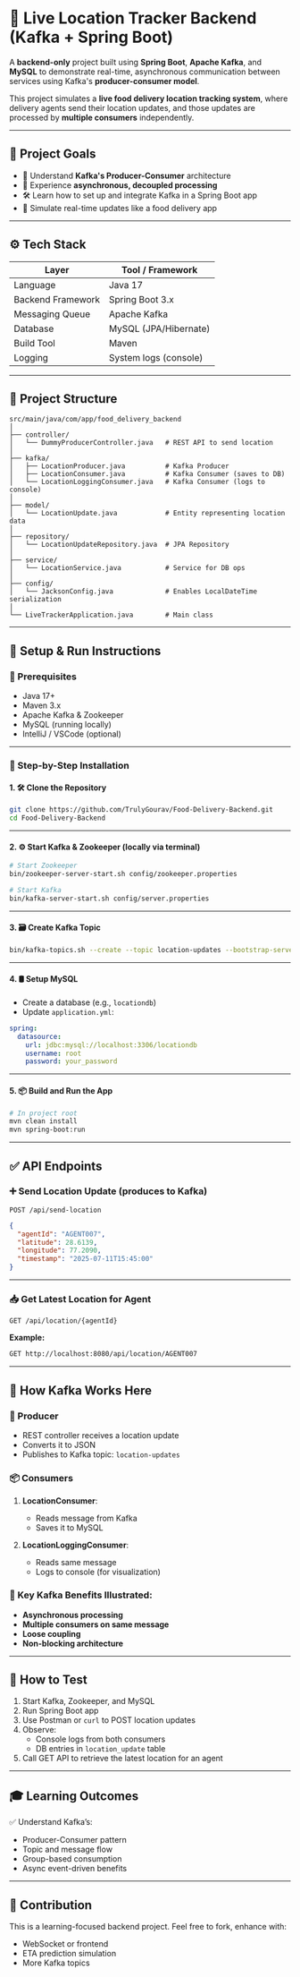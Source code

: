 # 🚚 Live Location Tracker Backend (Kafka + Spring Boot)

A **backend-only** project built using **Spring Boot**, **Apache Kafka**, and **MySQL** to demonstrate real-time, asynchronous communication between services using Kafka's **producer-consumer model**.

This project simulates a **live food delivery location tracking system**, where delivery agents send their location updates, and those updates are processed by **multiple consumers** independently.

---

## 🎯 Project Goals

- 🔁 Understand **Kafka's Producer-Consumer** architecture
- 🧵 Experience **asynchronous, decoupled processing**
- 🛠️ Learn how to set up and integrate Kafka in a Spring Boot app
- 📡 Simulate real-time updates like a food delivery app

---

## ⚙️ Tech Stack

| Layer            | Tool / Framework      |
|------------------|------------------------|
| Language         | Java 17               |
| Backend Framework| Spring Boot 3.x       |
| Messaging Queue  | Apache Kafka          |
| Database         | MySQL (JPA/Hibernate) |
| Build Tool       | Maven                 |
| Logging          | System logs (console) |

---

## 📁 Project Structure

```
src/main/java/com/app/food_delivery_backend
│
├── controller/
│   └── DummyProducerController.java   # REST API to send location
│
├── kafka/
│   ├── LocationProducer.java          # Kafka Producer
│   ├── LocationConsumer.java          # Kafka Consumer (saves to DB)
│   └── LocationLoggingConsumer.java   # Kafka Consumer (logs to console)
│
├── model/
│   └── LocationUpdate.java            # Entity representing location data
│
├── repository/
│   └── LocationUpdateRepository.java  # JPA Repository
│
├── service/
│   └── LocationService.java           # Service for DB ops
│
├── config/
│   └── JacksonConfig.java             # Enables LocalDateTime serialization
│
└── LiveTrackerApplication.java        # Main class
```

---

## 🚀 Setup & Run Instructions

### 🧩 Prerequisites

- Java 17+
- Maven 3.x
- Apache Kafka & Zookeeper
- MySQL (running locally)
- IntelliJ / VSCode (optional)

---

### 🔧 Step-by-Step Installation

#### 1. 🛠️ Clone the Repository

```bash
git clone https://github.com/TrulyGourav/Food-Delivery-Backend.git
cd Food-Delivery-Backend
```

---

#### 2. ⚙️ Start Kafka & Zookeeper (locally via terminal)

```bash
# Start Zookeeper
bin/zookeeper-server-start.sh config/zookeeper.properties

# Start Kafka
bin/kafka-server-start.sh config/server.properties
```

---

#### 3. 🗃️ Create Kafka Topic

```bash
bin/kafka-topics.sh --create --topic location-updates --bootstrap-server localhost:9092 --partitions 1 --replication-factor 1
```

---

#### 4. 🛢️ Setup MySQL

- Create a database (e.g., `locationdb`)
- Update `application.yml`:

```yaml
spring:
  datasource:
    url: jdbc:mysql://localhost:3306/locationdb
    username: root
    password: your_password
```

---

#### 5. 📦 Build and Run the App

```bash
# In project root
mvn clean install
mvn spring-boot:run
```

---

## ✅ API Endpoints

### ➕ Send Location Update (produces to Kafka)

`POST /api/send-location`

```json
{
  "agentId": "AGENT007",
  "latitude": 28.6139,
  "longitude": 77.2090,
  "timestamp": "2025-07-11T15:45:00"
}
```

---

### 📥 Get Latest Location for Agent

`GET /api/location/{agentId}`

**Example:**
```bash
GET http://localhost:8080/api/location/AGENT007
```

---

## 👀 How Kafka Works Here

### 🔁 Producer
- REST controller receives a location update
- Converts it to JSON
- Publishes to Kafka topic: `location-updates`

### 📦 Consumers
1. **LocationConsumer**:
   - Reads message from Kafka
   - Saves it to MySQL

2. **LocationLoggingConsumer**:
   - Reads same message
   - Logs to console (for visualization)

### 🧠 Key Kafka Benefits Illustrated:
- **Asynchronous processing**
- **Multiple consumers on same message**
- **Loose coupling**
- **Non-blocking architecture**

---

## 🧪 How to Test

1. Start Kafka, Zookeeper, and MySQL
2. Run Spring Boot app
3. Use Postman or `curl` to POST location updates
4. Observe:
   - Console logs from both consumers
   - DB entries in `location_update` table
5. Call GET API to retrieve the latest location for an agent

---

## 🎓 Learning Outcomes

✅ Understand Kafka’s:
- Producer-Consumer pattern
- Topic and message flow
- Group-based consumption
- Async event-driven benefits

---

## 🤝 Contribution

This is a learning-focused backend project. Feel free to fork, enhance with:
- WebSocket or frontend
- ETA prediction simulation
- More Kafka topics
